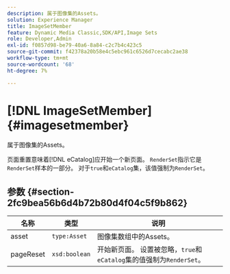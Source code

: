 ```yaml
---
description: 属于图像集的Assets。
solution: Experience Manager
title: ImageSetMember
feature: Dynamic Media Classic,SDK/API,Image Sets
role: Developer,Admin
exl-id: f0857d98-be79-40a6-8a84-c2c7b4c423c5
source-git-commit: f42378a20b58e4c5ebc961c6526d7cecabc2ae38
workflow-type: tm+mt
source-wordcount: '68'
ht-degree: 7%

---
```


# [!DNL ImageSetMember]{#imagesetmember}

属于图像集的Assets。

页面重置意味着[!DNL eCatalog]应开始一个新页面。 `RenderSet`指示它是`RenderSet`样本的一部分。 对于`true`和`eCatalog`集，该值强制为`RenderSet`。

## 参数 {#section-2fc9bea56b6d4b72b80d4f04c5f9b862}

| 名称 | 类型 | 说明 |
|---|---|---|
| asset | `type:Asset` | 图像集数组中的Assets。 |
| pageReset | `xsd:boolean` | 开始新页面。 设置被忽略，`true`和`eCatalog`集的值强制为`RenderSet`。 |
